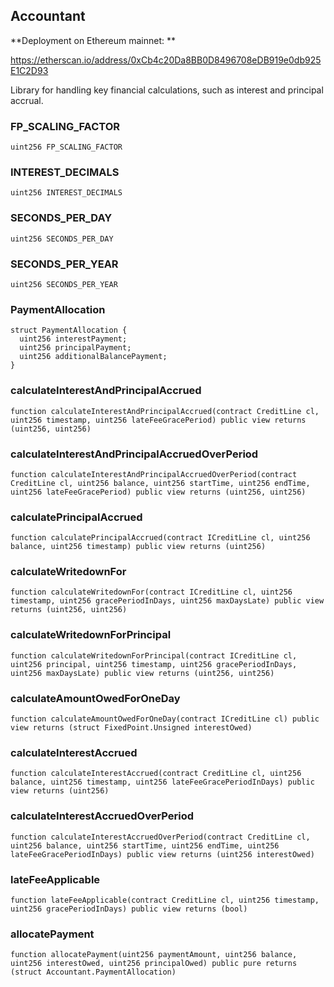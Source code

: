 ## Accountant

**Deployment on Ethereum mainnet: **

https://etherscan.io/address/0xCb4c20Da8BB0D8496708eDB919e0db925E1C2D93

Library for handling key financial calculations, such as interest and principal accrual.

### FP_SCALING_FACTOR

```solidity
uint256 FP_SCALING_FACTOR
```

### INTEREST_DECIMALS

```solidity
uint256 INTEREST_DECIMALS
```

### SECONDS_PER_DAY

```solidity
uint256 SECONDS_PER_DAY
```

### SECONDS_PER_YEAR

```solidity
uint256 SECONDS_PER_YEAR
```

### PaymentAllocation

```solidity
struct PaymentAllocation {
  uint256 interestPayment;
  uint256 principalPayment;
  uint256 additionalBalancePayment;
}
```

### calculateInterestAndPrincipalAccrued

```solidity
function calculateInterestAndPrincipalAccrued(contract CreditLine cl, uint256 timestamp, uint256 lateFeeGracePeriod) public view returns (uint256, uint256)
```

### calculateInterestAndPrincipalAccruedOverPeriod

```solidity
function calculateInterestAndPrincipalAccruedOverPeriod(contract CreditLine cl, uint256 balance, uint256 startTime, uint256 endTime, uint256 lateFeeGracePeriod) public view returns (uint256, uint256)
```

### calculatePrincipalAccrued

```solidity
function calculatePrincipalAccrued(contract ICreditLine cl, uint256 balance, uint256 timestamp) public view returns (uint256)
```

### calculateWritedownFor

```solidity
function calculateWritedownFor(contract ICreditLine cl, uint256 timestamp, uint256 gracePeriodInDays, uint256 maxDaysLate) public view returns (uint256, uint256)
```

### calculateWritedownForPrincipal

```solidity
function calculateWritedownForPrincipal(contract ICreditLine cl, uint256 principal, uint256 timestamp, uint256 gracePeriodInDays, uint256 maxDaysLate) public view returns (uint256, uint256)
```

### calculateAmountOwedForOneDay

```solidity
function calculateAmountOwedForOneDay(contract ICreditLine cl) public view returns (struct FixedPoint.Unsigned interestOwed)
```

### calculateInterestAccrued

```solidity
function calculateInterestAccrued(contract CreditLine cl, uint256 balance, uint256 timestamp, uint256 lateFeeGracePeriodInDays) public view returns (uint256)
```

### calculateInterestAccruedOverPeriod

```solidity
function calculateInterestAccruedOverPeriod(contract CreditLine cl, uint256 balance, uint256 startTime, uint256 endTime, uint256 lateFeeGracePeriodInDays) public view returns (uint256 interestOwed)
```

### lateFeeApplicable

```solidity
function lateFeeApplicable(contract CreditLine cl, uint256 timestamp, uint256 gracePeriodInDays) public view returns (bool)
```

### allocatePayment

```solidity
function allocatePayment(uint256 paymentAmount, uint256 balance, uint256 interestOwed, uint256 principalOwed) public pure returns (struct Accountant.PaymentAllocation)
```

